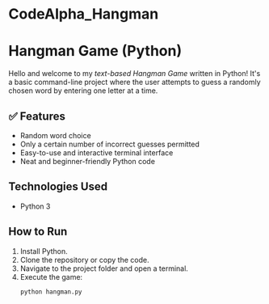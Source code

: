 # CodeAlpha_Hangman
# Hangman Game (Python)

Hello and welcome to my *text-based Hangman Game* written in Python! It's a basic command-line project where the user attempts to guess a randomly chosen word by entering one letter at a time.

## ✅ Features

- Random word choice
- Only a certain number of incorrect guesses permitted
- Easy-to-use and interactive terminal interface
- Neat and beginner-friendly Python code

## Technologies Used

- Python 3

## How to Run

1. Install Python.
2. Clone the repository or copy the code.
3. Navigate to the project folder and open a terminal.
4. Execute the game:
   ```bash
   python hangman.py
```
